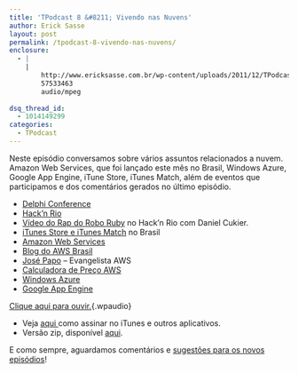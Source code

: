 ```yaml
---
title: 'TPodcast 8 &#8211; Vivendo nas Nuvens'
author: Erick Sasse
layout: post
permalink: /tpodcast-8-vivendo-nas-nuvens/
enclosure:
  - |
    |
        http://www.ericksasse.com.br/wp-content/uploads/2011/12/TPodcast-008.mp3
        57533463
        audio/mpeg
        
dsq_thread_id:
  - 1014149299
categories:
  - TPodcast
---
```

<div>
  Neste episódio conversamos sobre vários assuntos relacionados a nuvem. Amazon Web Services, que foi lançado este mês no Brasil, Windows Azure, Google App Engine, iTune Store, iTunes Match, além de eventos que participamos e dos comentários gerados no último episódio.
</div>

  * <a href="http://www.delphiconference.com.br/" target="_blank">Delphi Conference</a>
  * <a href="http://hacknrio.org/" target="_blank">Hack&#8217;n Rio</a>
  * <a href="http://youtu.be/ZjblRC4_Hqk" target="_blank">Vídeo do Rap do Robo Ruby</a> no Hack&#8217;n Rio com Daniel Cukier.
  * <a href="http://www.apple.com/br/itunes/" target="_blank">iTunes Store e iTunes Match</a> no Brasil
  * <a href="http://aws.amazon.com/pt/" target="_blank">Amazon Web Services</a>
  * <a href="http://aws.typepad.com/brasil/" target="_blank">Blog do AWS Brasil</a>
  * <a href="https://twitter.com/josepapo" target="_blank">José Papo</a> &#8211; Evangelista AWS
  * <a href="http://aws.amazon.com/calculator" target="_blank">Calculadora de Preço AWS</a>
  * <a href="http://www.windowsazure.com/" target="_blank">Windows Azure</a>
  * <a href="http://code.google.com/appengine/" target="_blank">Google App Engine</a>

[Clique aqui para ouvir.][1]{.wpaudio}

<div>
  <ul>
    <li>
      Veja <a title="TPodcast" href="http://www.ericksasse.com.br/tpodcast/">aqui </a>como assinar no iTunes e outros aplicativos.
    </li>
    <li>
      Versão zip, disponível <a href="http://www.ericksasse.com.br/wp-content/uploads/2011/12/TPodcast-008.zip">aqui</a>.
    </li>
  </ul>
  
  <p>
    E como sempre, aguardamos comentários e <a href="http://goo.gl/mod/k59S" target="_blank">sugestões para os novos episódios</a>!
  </p>
</div>

 [1]: http://www.ericksasse.com.br/wp-content/uploads/2011/12/TPodcast-008.mp3